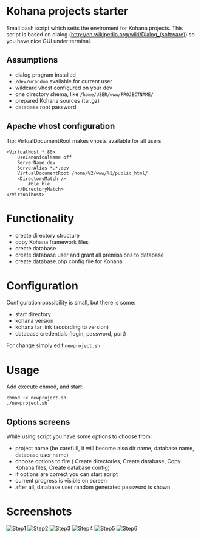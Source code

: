 Kohana projects starter
=======================

Small bash script which setts the enviroment for Kohana projects.
This script is based on dialog (http://en.wikipedia.org/wiki/Dialog_(software)) so you have nice GUI under terminal.

Assumptions
-----------

* dialog program installed
* `/dev/urandom` available for current user 
* wildcard vhost configured on your dev
* one directory shema, like `/home/USER/www/PROJECTNAME/`
* prepared Kohana sources (tar.gz)
* database root password

Apache vhost configuration
--------------------------

Tip: VirtualDocumentRoot makes vhosts available for all users 

	<VirtualHost *:80>
    	UseCanonicalName off
    	ServerName dev
    	ServerAlias *.*.dev
    	VirtualDocumentRoot /home/%2/www/%1/public_html/
    	<DirectoryMatch />
        	#ble ble
    	</DirectoryMatch>
	</Virtualhost>
 
Functionality
=============

* create directory structure
* copy Kohana framework files
* create database
* create database user and grant all premissions to database
* create database.php config file for Kohana

Configuration
=============

Configuration possibility is small, but there is some:

* start directory
* kohana version
* kohana tar link (according to version)
* database credentials (login, password, port)

For change simply edit `newproject.sh`

Usage
=====
Add execute chmod, and start:

	chmod +x newproject.sh
	./newproject.sh

Options screens
---------------

While using script you have some options to choose from:

* project name (be carefull, it will become also dir name, database name, database user name)
* choose options to fire ( Create directories, Create database, Copy Kohana files, Create database config)
* if options are correct you can start script
* current progress is visible on screen
* after all, database user random generated password is shown

Screenshots
===========

![Step1](http://img855.imageshack.us/img855/8290/step1c.jpg "Kohana projects starter | step 1")
![Step2](http://img820.imageshack.us/img820/3184/step2a.jpg "Kohana projects starter | step 2")
![Step3](http://img69.imageshack.us/img69/6803/step3s.jpg "Kohana projects starter | step 3")
![Step4](http://img805.imageshack.us/img805/4725/step4l.jpg "Kohana projects starter | step 4")
![Step5](http://img85.imageshack.us/img85/7507/step5w.jpg "Kohana projects starter | step 5")
![Step6](http://img338.imageshack.us/img338/4338/step6ad.jpg "Kohana projects starter | step 6")
